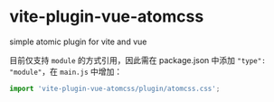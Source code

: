 # vite-plugin-vue-atomcss

simple atomic plugin for vite and vue

目前仅支持 `module` 的方式引用，因此需在 package.json 中添加 `"type": "module"`，在 `main.js` 中增加：

```js
import 'vite-plugin-vue-atomcss/plugin/atomcss.css';
```
